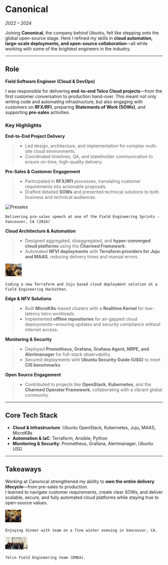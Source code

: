 # Canonical  
_2022 – 2024_

Joining **Canonical**, the company behind Ubuntu, felt like stepping onto the global open-source stage. Here I refined my skills in **cloud automation, large-scale deployments, and open-source collaboration**—all while working with some of the brightest engineers in the industry.

---

## Role  
**Field Software Engineer (Cloud & DevOps)**  

I was responsible for delivering **end-to-end Telco Cloud projects**—from the first customer conversation to production hand-over. This meant not only writing code and automating infrastructure, but also engaging with customers on **RFX/RFI**, preparing **Statements of Work (SOWs)**, and supporting **pre-sales** activities.

### Key Highlights
**End-to-End Project Delivery**  
  > * Led design, architecture, and implementation for complex multi-site cloud environments.  
  > * Coordinated timelines, QA, and stakeholder communication to ensure on-time, high-quality delivery.

**Pre-Sales & Customer Engagement**  
  > * Participated in **RFX/RFI** processes, translating customer requirements into actionable proposals.  
  > * Drafted detailed **SOWs** and presented technical solutions to both business and technical audiences.

<img src="/images/career/presales.jpg" alt="Presales" height="40" style="max-width:900px;"/>
    
    Delivering pre-sales speech at one of the Field Engineering Sprints - Vancouver, CA (2024)

**Cloud Architecture & Automation**  
  > * Designed aggregated, disaggregated, and **hyper-converged cloud platforms** using the **Charmed Framework**.  
  > * Automated **NFVI deployments** with **Terraform providers for Juju and MAAS**, reducing delivery times and manual errors.

<img src="/images/career/hackathon.jpg" alt="Hackathon" height="40" style="max-width:900px;"/>

    Coding a new Terraform and Juju based cloud deployment solution at a Field Engineering Hackathon.

**Edge & NFV Solutions**  
  > * Built **MicroK8s**-based clusters with a **Realtime Kernel** for low-latency telco workloads.  
  > * Implemented **offline repositories** for air-gapped cloud deployments—ensuring updates and security compliance without internet access.

**Monitoring & Security**  
  > * Deployed **Prometheus, Grafana, Grafana Agent, NRPE, and Alertmanager** for full-stack observability.  
  > * Secured deployments with **Ubuntu Security Guide (USG)** to meet **CIS benchmarks**.

**Open Source Engagement**  
  > * Contributed to projects like **OpenStack**, **Kubernetes**, and the **Charmed Operator Framework**, collaborating with a vibrant global community.

---

## Core Tech Stack
* **Cloud & Infrastructure**: Ubuntu OpenStack, Kubernetes, Juju, MAAS, MicroK8s  
* **Automation & IaC**: Terraform, Ansible, Python  
* **Monitoring & Security**: Prometheus, Grafana, Alertmanager, Ubuntu USG  

---

## Takeaways  
Working at Canonical strengthened my ability to **own the entire delivery lifecycle**—from pre-sales to production.  
I learned to navigate customer requirements, create clear SOWs, and deliver scalable, secure, and fully automated cloud platforms while staying true to open-source values.

<img src="/images/career/dinner.jpg" alt="Dinner" height="40" style="max-width:900px;"/>

    Enjoying dinner with team on a fine winter evening in Vancouver, CA.

<img src="/images/career/team.jpg" alt="Team" height="40" style="max-width:900px;"/>

    Telco Field Engineering team (EMEA).